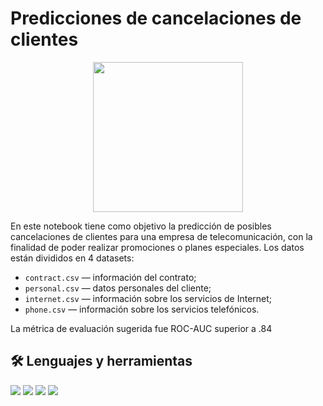 # Predicciones de cancelaciones de clientes

<div id="header" align="center">
  <img decoding="async" src="https://media.giphy.com/media/dNgQ4qMYExpioGB3B4/giphy.gif" width="240"/>
</div>

En este notebook tiene como objetivo la predicción de posibles cancelaciones de clientes para una empresa de telecomunicación, con la finalidad de poder realizar promociones o planes especiales.
Los datos están divididos en 4 datasets:

- `contract.csv` — información del contrato;
- `personal.csv` — datos personales del cliente;
- `internet.csv` — información sobre los servicios de Internet;
- `phone.csv` — información sobre los servicios telefónicos.

La métrica de evaluación sugerida fue ROC-AUC superior a .84 

## 🛠️ Lenguajes y herramientas
<img src = "https://img.shields.io/badge/Jupyter-F37626.svg?&style=for-the-badge&logo=Jupyter&logoColor=white"> <img src="https://img.shields.io/badge/Python-FFD43B?style=for-the-badge&logo=python&logoColor=blue" /> <img src ="https://img.shields.io/badge/scikit_learn-F7931E?style=for-the-badge&logo=scikit-learn&logoColor=white" /> <img src= "https://img.shields.io/badge/Pandas-2C2D72?style=for-the-badge&logo=pandas&logoColor=white"/> 
